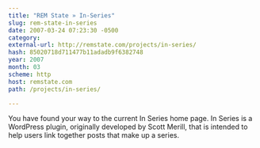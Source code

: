 ```yaml
---
title: "REM State » In-Series"
slug: rem-state-in-series
date: 2007-03-24 07:23:30 -0500
category: 
external-url: http://remstate.com/projects/in-series/
hash: 85020718d711477b11adadb9f6382748
year: 2007
month: 03
scheme: http
host: remstate.com
path: /projects/in-series/

---
```


You have found your way to the current In Series home page. In Series is a WordPress plugin, originally developed by Scott Merill, that is intended to help users link together posts that make up a series.
